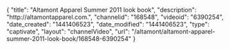 {
    "title": "Altamont Apparel Summer 2011 look book",
    "description": "http:\/\/altamontapparel.com.",
    "channelid": "168548",
    "videoid": "6390254",
    "date_created": "1441406523",
    "date_modified": "1441406523",
    "type": "captivate",
    "layout": "channelVideo",
    "url": "\/altamont\/altamont-apparel-summer-2011-look-book\/168548-6390254"
}